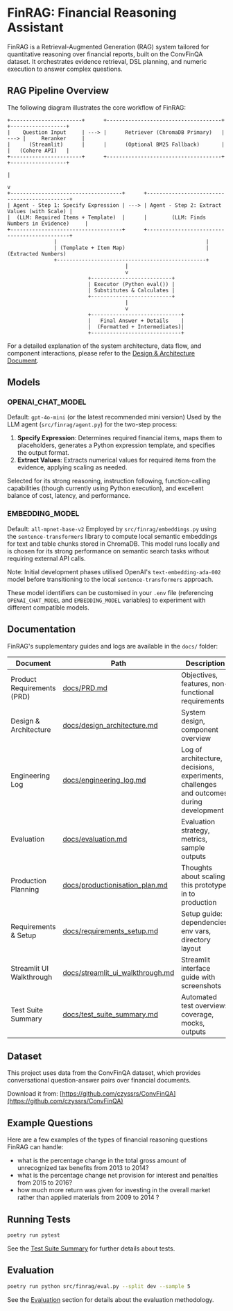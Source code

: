 # FinRAG: Financial Reasoning Assistant

FinRAG is a Retrieval-Augmented Generation (RAG) system tailored for quantitative reasoning over financial reports, built on the ConvFinQA dataset. It orchestrates evidence retrieval, DSL planning, and numeric execution to answer complex questions.

## RAG Pipeline Overview

The following diagram illustrates the core workflow of FinRAG:

```
+-----------------------+      +-------------------------------------+      +------------------+
|    Question Input     | ---> |      Retriever (ChromaDB Primary)   | ---> |     Reranker     |
|      (Streamlit)      |      |      (Optional BM25 Fallback)       |      |   (Cohere API)   |
+-----------------------+      +-------------------------------------+      +------------------+
                                                                                     |
                                                                                     v
+------------------------------------+      +---------------------------------------------+
| Agent - Step 1: Specify Expression | ---> | Agent - Step 2: Extract Values (with Scale) |
|  (LLM: Required Items + Template)  |      |        (LLM: Finds Numbers in Evidence)     |
+------------------------------------+      +---------------------------------------------+
               |                                                |                      
               | (Template + Item Map)                          | (Extracted Numbers)  
               +------------------------------------------------+                      
                                      |
                                      v                      
                          +--------------------------+                     
                          | Executor (Python eval()) |                     
                          | Substitutes & Calculates |                     
                          +--------------------------+                     
                                      |
                                      v                      
                          +-----------------------------+                     
                          |   Final Answer + Details    |
                          |  (Formatted + Intermediates)|                     
                          +-----------------------------+                     
```

For a detailed explanation of the system architecture, data flow, and component interactions, please refer to the [Design & Architecture Document](docs/design_architecture.md).

## Models

### OPENAI_CHAT_MODEL

Default: `gpt-4o-mini` (or the latest recommended mini version)
Used by the LLM agent (`src/finrag/agent.py`) for the two-step process:
1.  **Specify Expression**: Determines required financial items, maps them to placeholders, generates a Python expression template, and specifies the output format.
2.  **Extract Values**: Extracts numerical values for required items from the evidence, applying scaling as needed.

Selected for its strong reasoning, instruction following, function-calling capabilities (though currently using Python execution), and excellent balance of cost, latency, and performance.

### EMBEDDING_MODEL

Default: `all-mpnet-base-v2`
Employed by `src/finrag/embeddings.py` using the `sentence-transformers` library to compute local semantic embeddings for text and table chunks stored in ChromaDB. This model runs locally and is chosen for its strong performance on semantic search tasks without requiring external API calls.

Note: Initial development phases utilised OpenAI's `text-embedding-ada-002` model before transitioning to the local `sentence-transformers` approach.

These model identifiers can be customised in your `.env` file (referencing `OPENAI_CHAT_MODEL` and `EMBEDDING_MODEL` variables) to experiment with different compatible models.

## Documentation
FinRAG's supplementary guides and logs are available in the `docs/` folder:

| Document                   | Path                                    | Description                                           |
|----------------------------|-----------------------------------------|-------------------------------------------------------|
| Product Requirements (PRD) | [docs/PRD.md](docs/PRD.md)              | Objectives, features, non-functional requirements     |
| Design & Architecture      | [docs/design_architecture.md](docs/design_architecture.md) | System design, component overview          |
| Engineering Log            | [docs/engineering_log.md](docs/engineering_log.md)         | Log of architecture, decisions, experiments, challenges and outcomes during development         |
| Evaluation                 | [docs/evaluation.md](docs/evaluation.md)                   | Evaluation strategy, metrics, sample outputs         |
| Production Planning        | [docs/productionisation_plan.md](docs/productionisation_plan.md) | Thoughts about scaling this prototype in to production  |
| Requirements & Setup       | [docs/requirements_setup.md](docs/requirements_setup.md)   | Setup guide: dependencies, env vars, directory layout |
| Streamlit UI Walkthrough   | [docs/streamlit_ui_walkthrough.md](docs/streamlit_ui_walkthrough.md) | Streamlit interface guide with screenshots            |
| Test Suite Summary         | [docs/test_suite_summary.md](docs/test_suite_summary.md)   | Automated test overview: coverage, mocks, outputs     |



## Dataset
This project uses data from the ConvFinQA dataset, which provides conversational question-answer pairs over financial documents.

Download it from: [https://github.com/czyssrs/ConvFinQA](https://github.com/czyssrs/ConvFinQA)

## Example Questions

Here are a few examples of the types of financial reasoning questions FinRAG can handle:

- what is the percentage change in the total gross amount of unrecognized tax benefits from 2013 to 2014?
- what is the percentage change net provision for interest and penalties from 2015 to 2016?
- how much more return was given for investing in the overall market rather than applied materials from 2009 to 2014 ?

## Running Tests

```bash
poetry run pytest
```
See the [Test Suite Summary](docs/test_suite_summary.md) for further details about tests.

## Evaluation

```bash
poetry run python src/finrag/eval.py --split dev --sample 5
```
See the [Evaluation](docs/evaluation.md) section for details about the evaluation methodology.
